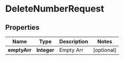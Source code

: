 
# DeleteNumberRequest

## Properties
Name | Type | Description | Notes
------------ | ------------- | ------------- | -------------
**emptyArr** | **Integer** | Empty Arr |  [optional]




